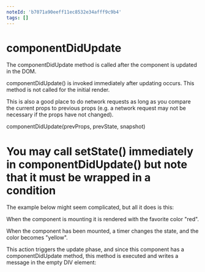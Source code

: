 ```yaml
---
noteId: 'b7071a90eeff11ec8532e34afff9c9b4'
tags: []
---
```


# componentDidUpdate

The componentDidUpdate method is called after the component is updated in the DOM.

componentDidUpdate() is invoked immediately after updating occurs. This method is not called for the initial render.

This is also a good place to do network requests as long as you compare the current props to previous props (e.g. a network request may not be necessary if the props have not changed).

componentDidUpdate(prevProps, prevState, snapshot)

# You may call setState() immediately in componentDidUpdate() but note that it must be wrapped in a condition

The example below might seem complicated, but all it does is this:

When the component is mounting it is rendered with the favorite color "red".

When the component has been mounted, a timer changes the state, and the color becomes "yellow".

This action triggers the update phase, and since this component has a componentDidUpdate method, this method is executed and writes a message in the empty DIV element:
